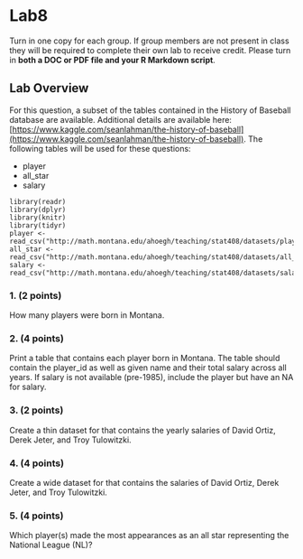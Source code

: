 # Lab8

Turn in one copy for each group. If group members are not present in class they will be required to complete their own lab to receive credit. Please turn in **both a DOC or PDF file and your R Markdown script**. 

## Lab Overview
For this question, a subset of the tables contained in the History of Baseball database are available. Additional details are available here: [https://www.kaggle.com/seanlahman/the-history-of-baseball](https://www.kaggle.com/seanlahman/the-history-of-baseball). The following tables will be used for these questions:

- player
- all_star
- salary

```
library(readr)
library(dplyr)
library(knitr)
library(tidyr)
player <- read_csv("http://math.montana.edu/ahoegh/teaching/stat408/datasets/player.csv")
all_star <- read_csv("http://math.montana.edu/ahoegh/teaching/stat408/datasets/all_star.csv")
salary <- read_csv("http://math.montana.edu/ahoegh/teaching/stat408/datasets/salary.csv")

```

### 1. (2 points)
How many players were born in Montana.


### 2. (4 points)
Print a table that contains each player born in Montana. The table should contain the player_id as well as given name and their total salary across all years. If salary is not available (pre-1985), include the player but have an NA for salary.


### 3. (2 points)

Create a thin dataset for that contains the yearly salaries of David Ortiz, Derek Jeter, and Troy Tulowitzki.


### 4. (4 points)

Create a wide dataset for that contains the salaries of David Ortiz, Derek Jeter, and Troy Tulowitzki.


### 5. (4 points)
Which player(s) made the most appearances as an all star representing the National League (NL)?
